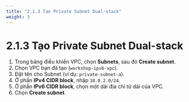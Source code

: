 ```yaml
---
title: "2.1.3 Tạo Private Subnet Dual-stack"
weight: 3
---
```


# 2.1.3 Tạo Private Subnet Dual-stack

1.  Trong bảng điều khiển VPC, chọn **Subnets**, sau đó **Create subnet**.
2.  Chọn VPC bạn đã tạo (`workshop-ipv6-vpc`).
3.  Đặt tên cho Subnet (ví dụ: `private-subnet-a`).
4.  Ở phần **IPv4 CIDR block**, nhập `10.0.2.0/24`.
5.  Ở phần **IPv6 CIDR block**, chọn một dải địa chỉ từ dải của VPC.
6.  Chọn **Create subnet**.

